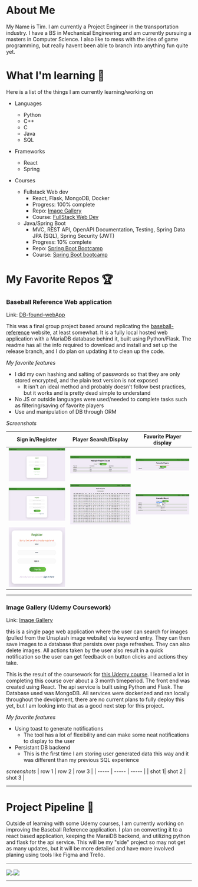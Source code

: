 # About **Me**
My Name is Tim.  I am currently a Project Engineer in the transportation industry.  I have a BS in Mechanical Engineering and am currently pursuing a masters in Computer Science.  I also like to mess with the idea of game programming, but really havent been able to branch into anything fun quite yet.

# What I'm learning 🏫

Here is a list of the things I am currently learning/working on
- Languages
  - Python
  - C++
  - C
  - Java
  - SQL

- Frameworks
  - React
  - Spring

- Courses
  - Fullstack Web dev
    - React, Flask, MongoDB, Docker
    - Progress: 100% complete
    - Repo: [Image Gallery](https://github.com/tkm3d1a/image-gallery-udemy)
    - Course: [FullStack Web Dev](https://www.udemy.com/course/full-stack-web-development-bootcamp/)
  - Java/Spring Boot
    - MVC, REST API, OpenAPI Documentation, Testing, Spring Data JPA (SQL), Spring Security (JWT)
    - Progress: 10% complete
    - Repo: [Spring Boot Bootcamp](https://github.com/tkm3d1a/spring-boot-bootcamp)
    - Course: [Spring Boot bootcamp](https://www.udemy.com/course/the-complete-spring-boot-development-bootcamp/)
    
# My Favorite Repos 🏆

### Baseball Reference Web application
Link: [DB-found-webApp](https://github.com/tkm3d1a/DB-found-webApp)

This was a final group project based around replicating the [baseball-reference](https://www.baseball-reference.com/) website, at least somewhat.  It is a fully local hosted web application with a MariaDB database behind it, built using Python/Flask.  The readme has all the info required to download and install and set up the release branch, and I do plan on updating it to clean up the code.

*My favorite features*
- I did my own hashing and salting of passwords so that they are only stored encrypted, and the plain text version is not exposed
  - It isn't an ideal method and probably doesn't follow best practices, but it works and is pretty dead simple to understand
- No JS or outside languages were used/needed to complete tasks such as filtering/saving of favorite players
- Use and manipulation of DB through ORM

*Screenshots*

| Sign in/Register | Player Search/Display | Favorite Player display |
| -------- | -------- | -------- |
| <img src="./ref/webapp_screen/dbWeb_signin.png" alt="Sign In" width=200px /> | <img src="./ref/webapp_screen/dbWeb_playersearch_multiple.png" alt="Sign In" width=200px /> | <img src="./ref/webapp_screen/dbWeb_favplayers_empty.png" alt="Sign In" width=200px /> |
| <img src="./ref/webapp_screen/dbWeb_register.png" alt="Sign In" width=200px /> | <img src="./ref/webapp_screen/dbWeb_playersearch_single.png" alt="Sign In" width=200px /> | <img src="./ref/webapp_screen/dbWeb_favplayers_entries.png" alt="Sign In" width=200px /> |
| <img src="./ref/webapp_screen/dbWeb_register_err.png" alt="Sign In" width=200px /> | | |

---

### Image Gallery (Udemy Coursework)
Link: [Image Gallery](https://github.com/tkm3d1a/image-gallery-udemy)

this is a single page web application where the user can search for images (pulled from the Unsplash image website) via keyword entry.  They can then save images to a database that persists over page refreshes.  They can also delete images.  All actions taken by the user also result in a quick notification so the user can get feedback on button clicks and actions they take.

This is the result of the coursework for [this Udemy course](https://www.udemy.com/course/full-stack-web-development-bootcamp/). I learned a lot in completing this course over about a 3 month timeperiod.  The front end was created using React.  The api service is built using Python and Flask.  The Database used was MongoDB.  All services were dockerized and ran locally throughout the devolpment, there are no current plans to fully deploy this yet, but I am looking into that as a good next step for this project.

*My favorite features*
- Using toast to generate notifications
  - The tool has a lot of flexibility and can make some neat notifications to display to the user
- Persistant DB backend
  - This is the first time I am storing user generated data this way and it was different than my previous SQL experience

*screenshots*
| row 1 | row 2 | row 3 |
| ----- | ----- | ----- |
| shot 1| shot 2 | shot 3 |

---

# Project Pipeline 🔭

Outside of learning with some Udemy courses, I am currently working on improving the Baseball Reference application.  I plan on converting it to a react based application, keeping the MaraiDB backend, and utilizing python and flask for the api service.  This will be my "side" project so may not get as many updates, but it will be more detailed and have more involved planing using tools like Figma and Trello.

---

<a href="https://github.com/anuraghazra/github-readme-stats">
  <img align="center" width=400px src="https://github-readme-stats.vercel.app/api?username=tkm3d1a&count_private=true&show_icons=true&theme=tokyonight&hide=stars,prs" />
</a>
<a href="https://github.com/anuraghazra/github-readme-stats">
  <img align="center" width=260px src="https://github-readme-stats.vercel.app/api/top-langs/?username=tkm3d1a&layout=compact" />
</a>

---
